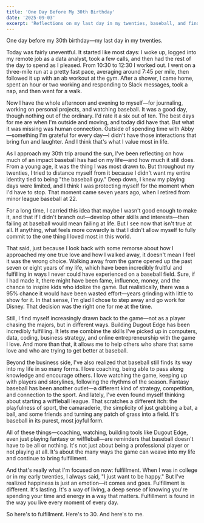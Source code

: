 ```yaml
---
title: 'One Day Before My 30th Birthday'
date: '2025-09-03'
excerpt: 'Reflections on my last day in my twenties, baseball, and finding fulfillment.'
---
```


One day before my 30th birthday—my last day in my twenties.

Today was fairly uneventful. It started like most days: I woke up, logged into my remote job as a data analyst, took a few calls, and then had the rest of the day to spend as I pleased. From 10:30 to 12:30 I worked out. I went on a three-mile run at a pretty fast pace, averaging around 7:45 per mile, then followed it up with an ab workout at the gym. After a shower, I came home, spent an hour or two working and responding to Slack messages, took a nap, and then went for a walk.

Now I have the whole afternoon and evening to myself—for journaling, working on personal projects, and watching baseball. It was a good day, though nothing out of the ordinary. I'd rate it a six out of ten. The best days for me are when I'm outside and moving, and today did have that. But what it was missing was human connection. Outside of spending time with Abby—something I'm grateful for every day—I didn't have those interactions that bring fun and laughter. And I think that's what I value most in life.

As I approach my 30th trip around the sun, I've been reflecting on how much of an impact baseball has had on my life—and how much it still does. From a young age, it was the thing I was most drawn to. But throughout my twenties, I tried to distance myself from it because I didn't want my entire identity tied to being "the baseball guy." Deep down, I knew my playing days were limited, and I think I was protecting myself for the moment when I'd have to stop. That moment came seven years ago, when I retired from minor league baseball at 22.

For a long time, I carried this idea that maybe I wasn't good enough to make it, and that if I didn't branch out—develop other skills and interests—then failing at baseball would mean failing at life. But I see now that isn't true at all. If anything, what feels more cowardly is that I didn't allow myself to fully commit to the one thing I loved most in this world.

That said, just because I look back with some remorse about how I approached my one true love and how I walked away, it doesn't mean I feel it was the wrong choice. Walking away from the game opened up the past seven or eight years of my life, which have been incredibly fruitful and fulfilling in ways I never could have experienced on a baseball field. Sure, if I had made it, there might have been fame, influence, money, and the chance to inspire kids who idolize the game. But realistically, there was a 95% chance it would have been wasted effort—years grinding with little to show for it. In that sense, I'm glad I chose to step away and go work for Disney. That decision was the right one for me at the time.

Still, I find myself increasingly drawn back to the game—not as a player chasing the majors, but in different ways. Building Dugout Edge has been incredibly fulfilling. It lets me combine the skills I've picked up in computers, data, coding, business strategy, and online entrepreneurship with the game I love. And more than that, it allows me to help others who share that same love and who are trying to get better at baseball.

Beyond the business side, I've also realized that baseball still finds its way into my life in so many forms. I love coaching, being able to pass along knowledge and encourage others. I love watching the game, keeping up with players and storylines, following the rhythms of the season. Fantasy baseball has been another outlet—a different kind of strategy, competition, and connection to the sport. And lately, I've even found myself thinking about starting a wiffleball league. That scratches a different itch: the playfulness of sport, the camaraderie, the simplicity of just grabbing a bat, a ball, and some friends and turning any patch of grass into a field. It's baseball in its purest, most joyful form.

All of these things—coaching, watching, building tools like Dugout Edge, even just playing fantasy or wiffleball—are reminders that baseball doesn't have to be all or nothing. It's not just about being a professional player or not playing at all. It's about the many ways the game can weave into my life and continue to bring fulfillment.

And that's really what I'm focused on now: fulfillment. When I was in college or in my early twenties, I always said, "I just want to be happy." But I've realized happiness is just an emotion—it comes and goes. Fulfillment is different. It's lasting. It's a way of living, a deep sense of knowing you're spending your time and energy in a way that matters. Fulfillment is found in the way you live every moment of every day.

So here's to fulfillment. Here's to 30. And here's to me.















